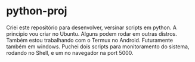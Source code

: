# python-proj
Criei este repositório para desenvolver, versinar scripts em python.
A principio vou criar no Ubuntu.
Alguns podem rodar em outras distros.
Também estou trabalhando com o Termux no Android.
Futuramente também em windows.
Puchei dois scripts para monitoramento do sistema, rodando no Shell, e um no navegador na port 5000.

